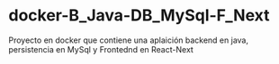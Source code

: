 # docker-B_Java-DB_MySql-F_Next
Proyecto en docker que contiene una aplaición backend en java, persistencia en MySql y Frontednd en React-Next
